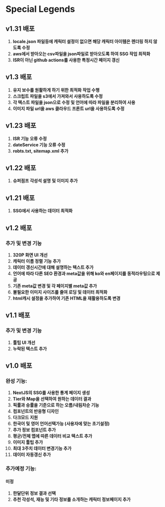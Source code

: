 # Special Legends

## v1.31 배포

1. **locale.json 파일등에 캐릭터 설정이 없으면 해당 캐릭터 아이템은 렌더링 하지 않도록 수정**
2. **aws에서 받아오는 csv파일을 json파일로 받아오도록 하여 SSG 작업 최적화**
3. **ISR이 아닌 github actions를 사용한 특정시간 페이지 갱신**

## v1.3 배포

1. **유지 보수를 원활하게 하기 위한 최적화 작업 수행**
2. **스크립트 파일을 s3에서 가져와서 사용하도록 수정**
3. **각 텍스트 파일을 json으로 수정 및 언어에 따라 파일을 분리하여 사용**
4. **이미지 파일 url을 aws 클라우드 프론트 url을 사용하도록 수정**

## v1.23 배포

1. **ISR 기능 오류 수정**
2. **dateService 기능 오류 수정**
3. **robts.txt, sitemap.xml 추가**

## v1.22 배포

1. **슈퍼점프 각성석 설명 및 이미지 추가**

## v1.21 배포

1. **SSG에서 사용하는 데이터 최적화**

## v1.2 배포

### 추가 및 변경 기능

1. **320P 화면 UI 개선**
2. **캐릭터 이름 정렬 기능 추가**
3. **데이터 갱신시간에 대해 설명하는 텍스트 추가**
4. **언어에 따라 다른 SEO 환경과 meta값을 위해 ko와 en페이지를 동적라우팅으로 제공**
5. **기존 meta값 변경 및 각 페이지별 meta값 추가**
6. **불필요한 이미지 사이즈를 줄여 로딩 및 데이터 최적화**
7. **html캐시 설정을 추가하여 기존 HTML을 재활용하도록 변경**

## v1.1 배포

### 추가 및 변경 기능

1. **툴팁 UI 개선**
2. **누락된 텍스트 추가**

## v1.0 배포

### 완성 기능:

1. **NextJS의 SSG를 사용한 통계 페이지 생성**
2. **Tier와 Map을 선택하여 원하는 데이터 결과**
3. **픽률과 승률을 기준으로 하는 오름/내림차순 기능**
4. **컴포넌트의 반응형 디자인**
5. **다크모드 지원**
6. **한국어 및 영어 언어선택가능 (사용자에 맞는 초기설정)**
7. **추가 정보 컴포넌트 추가**
8. **평균/전체 맵에 따른 데이터 비교 텍스트 추가**
9. **이미지 툴팁 추가**
10. **최대 3주치 데이터 변경기능 추가**
11. **데이터 자동갱신 추가**

### 추가예정 기능:

#### 미정

1. **한달단위 정보 결과 선택**
2. **추천 각성석, 재능 및 기타 정보를 소개하는 캐릭터 정보페이지 추가**
